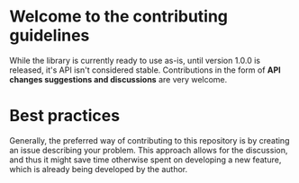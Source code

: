 # Welcome to the contributing guidelines
While the library is currently ready to use as-is, until version 1.0.0 is released, it's API isn't considered stable. Contributions in the form of **API changes suggestions and discussions** are very welcome.

# Best practices
Generally, the preferred way of contributing to this repository is by creating an issue describing your problem. This approach allows for the discussion, and thus it might save time otherwise spent on developing a new feature, which is already being developed by the author.
